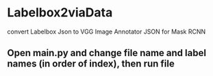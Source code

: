 # Labelbox2viaData
convert Labelbox Json to VGG Image Annotator JSON for Mask RCNN
## Open main.py and change file name and label names (in order of index), then run file
